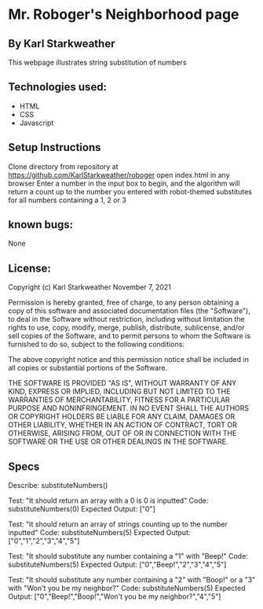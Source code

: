 # Mr. Roboger's Neighborhood page

## By Karl Starkweather
This webpage illustrates string substitution of numbers

## Technologies used:
* HTML
* CSS
* Javascript

## Setup Instructions
Clone directory from repository at https://github.com/KarlStarkweather/roboger
open index.html in any browser
Enter a number in the input box to begin, and the algorithm will return a count up to the number you entered with robot-themed substitutes for all numbers containing a 1, 2 or 3

## known bugs:
None

## License:
Copyright (c) Karl Starkweather November 7, 2021

Permission is hereby granted, free of charge, to any person obtaining a copy of this software and associated documentation files (the "Software"), to deal in the Software without restriction, including without limitation the rights to use, copy, modify, merge, publish, distribute, sublicense, and/or sell copies of the Software, and to permit persons to whom the Software is furnished to do so, subject to the following conditions:

The above copyright notice and this permission notice shall be included in all copies or substantial portions of the Software.

THE SOFTWARE IS PROVIDED "AS IS", WITHOUT WARRANTY OF ANY KIND, EXPRESS OR IMPLIED, INCLUDING BUT NOT LIMITED TO THE WARRANTIES OF MERCHANTABILITY, FITNESS FOR A PARTICULAR PURPOSE AND NONINFRINGEMENT. IN NO EVENT SHALL THE AUTHORS OR COPYRIGHT HOLDERS BE LIABLE FOR ANY CLAIM, DAMAGES OR OTHER LIABILITY, WHETHER IN AN ACTION OF CONTRACT, TORT OR OTHERWISE, ARISING FROM, OUT OF OR IN CONNECTION WITH THE SOFTWARE OR THE USE OR OTHER DEALINGS IN THE SOFTWARE.



## Specs

Describe: substituteNumbers()

Test: "It should return an array with a 0 is 0 is inputted"
Code: substituteNumbers(0)
Expected Output: ["0"]

Test: "It should return an array of strings counting up to the number inputted"
Code: substituteNumbers(5)
Expected Output: ["0","1","2","3","4","5"]

Test: "It should substitute any number containing a "1" with "Beep!"
Code: substituteNumbers(5)
Expected Output: ["0","Beep!","2","3","4","5"]

Test: "It should substitute any number containing a "2" with "Boop!" or a "3" with "Won't you be my neighbor?"
Code: substituteNumbers(5)
Expected Output:  ["0","Beep!","Boop!","Won't you be my neighbor?","4","5"]
